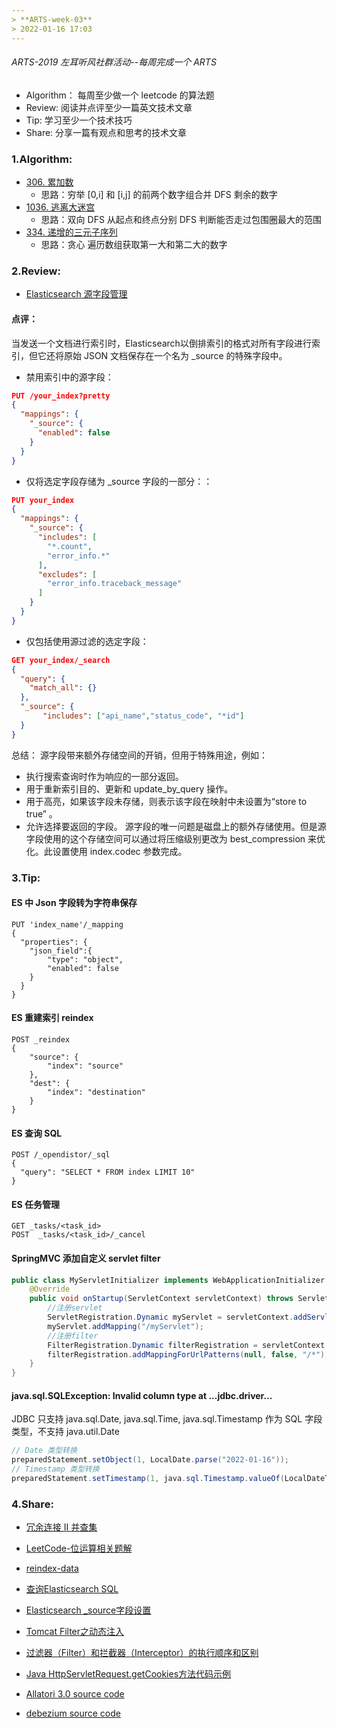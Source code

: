 ```yaml
---
> **ARTS-week-03**
> 2022-01-16 17:03
---
```



###### ARTS-2019 左耳听风社群活动--每周完成一个 ARTS
- Algorithm： 每周至少做一个 leetcode 的算法题
- Review: 阅读并点评至少一篇英文技术文章
- Tip: 学习至少一个技术技巧
- Share: 分享一篇有观点和思考的技术文章

### 1.Algorithm:

- [306. 累加数](https://leetcode-cn.com/submissions/detail/257100560/)  
  + 思路：穷举 [0,i] 和 [i,j] 的前两个数字组合并 DFS 剩余的数字  
- [1036. 逃离大迷宫](https://leetcode-cn.com/submissions/detail/257452542/)  
  + 思路：双向 DFS 从起点和终点分别 DFS 判断能否走过包围圈最大的范围  
- [334. 递增的三元子序列](https://leetcode-cn.com/submissions/detail/257795189/)  
  + 思路：贪心 遍历数组获取第一大和第二大的数字  

### 2.Review:

- [Elasticsearch 源字段管理](https://opster.com/guides/elasticsearch/glossary/elasticsearch-source/)  

#### 点评：

当发送一个文档进行索引时，Elasticsearch以倒排索引的格式对所有字段进行索引，但它还将原始 JSON 文档保存在一个名为 _source 的特殊字段中。 

- 禁用索引中的源字段：

```json
PUT /your_index?pretty
{
  "mappings": {
    "_source": {
      "enabled": false
    }
  }
}
```

- 仅将选定字段存储为 _source 字段的一部分：：

```json
PUT your_index
{
  "mappings": {
    "_source": {
      "includes": [
        "*.count",
        "error_info.*"
      ],
      "excludes": [
        "error_info.traceback_message"
      ]
    }
  }
}
```

- 仅包括使用源过滤的选定字段：

```json
GET your_index/_search
{
  "query": {
    "match_all": {}
  },
  "_source": {
       "includes": ["api_name","status_code", "*id"]
  }
}
```

总结：
源字段带来额外存储空间的开销，但用于特殊用途，例如：
- 执行搜索查询时作为响应的一部分返回。
- 用于重新索引目的、更新和 update_by_query 操作。
- 用于高亮，如果该字段未存储，则表示该字段在映射中未设置为“store to true” 。
- 允许选择要返回的字段。
源字段的唯一问题是磁盘上的额外存储使用。但是源字段使用的这个存储空间可以通过将压缩级别更改为 best_compression 来优化。此设置使用 index.codec 参数完成。


### 3.Tip:

#### ES 中 Json 字段转为字符串保存
```shell
PUT 'index_name'/_mapping
{
  "properties": {
    "json_field":{
        "type": "object",
        "enabled": false
    }
  }
}
```
#### ES 重建索引 reindex
```shell
POST _reindex
{
    "source": {
        "index": "source"
    },
    "dest": {
        "index": "destination"
    }
}
```
#### ES 查询 SQL
```shell
POST /_opendistor/_sql
{
  "query": "SELECT * FROM index LIMIT 10"
}
```
#### ES 任务管理
```shell
GET _tasks/<task_id>
POST  _tasks/<task_id>/_cancel
```
#### SpringMVC 添加自定义 servlet filter
```java
public class MyServletInitializer implements WebApplicationInitializer {
    @Override
    public void onStartup(ServletContext servletContext) throws ServletException {
        //注册servlet
        ServletRegistration.Dynamic myServlet = servletContext.addServlet("myServlet", MyServlet.class);
        myServlet.addMapping("/myServlet");
        //注册filter
        FilterRegistration.Dynamic filterRegistration = servletContext.addFilter("myFilter", MyFilter.class);
        filterRegistration.addMappingForUrlPatterns(null, false, "/*");
    }
}
```
#### java.sql.SQLException: Invalid column type at ...jdbc.driver...
JDBC 只支持 java.sql.Date, java.sql.Time, java.sql.Timestamp 作为 SQL 字段类型，不支持 java.util.Date
```java
// Date 类型转换
preparedStatement.setObject(1, LocalDate.parse("2022-01-16"));
// Timestamp 类型转换
preparedStatement.setTimestamp(1, java.sql.Timestamp.valueOf(LocalDateTime.parse("2022-01-16T19:15:16")));
```

### 4.Share:

- [冗余连接 II 并查集](https://www.cnblogs.com/silentteller/p/12361741.html)  

- [LeetCode-位运算相关题解](https://www.cnblogs.com/panlq/p/13334117.html)  

- [reindex-data](https://opendistro.github.io/for-elasticsearch-docs/docs/elasticsearch/reindex-data/)  

- [查询Elasticsearch SQL](https://support.huaweicloud.com/usermanual-css/css_01_0061.html)  

- [Elasticsearch _source字段设置](https://doc.codingdict.com/elasticsearch/311/)  

- [Tomcat Filter之动态注入](https://www.cnblogs.com/cxccc/p/13235572.html)  

- [过滤器（Filter）和拦截器（Interceptor）的执行顺序和区别](https://www.cnblogs.com/kuotian/p/13176186.html)  

- [Java HttpServletRequest.getCookies方法代码示例](https://vimsky.com/examples/detail/java-method-javax.servlet.http.HttpServletRequest.getCookies.html)  

- [Allatori 3.0 source code](https://github.com/netindev/Allatori-v3.0)  

- [debezium source code](https://github.com/debezium/debezium)  